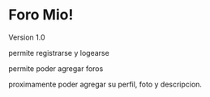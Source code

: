 # Foro Mio!

Version 1.0


permite registrarse y logearse

permite poder agregar foros

proximamente poder agregar su perfil, foto y descripcion.
